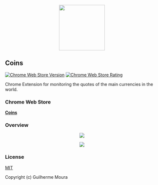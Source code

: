 <p align="center">
  <img
    style="object: contain; height: 150px"
    src="https://raw.githubusercontent.com/glhrmoura/coins/main/docs/logo.png"
  />
</p>

## Coins

[![Chrome Web Store Version](https://img.shields.io/chrome-web-store/v/meebfpmdedodccopjbkcihiecpmiljml.svg?style=for-the-badge)](https://chrome.google.com/webstore/detail/coins/meebfpmdedodccopjbkcihiecpmiljml)
[![Chrome Web Store Rating](https://img.shields.io/chrome-web-store/stars/meebfpmdedodccopjbkcihiecpmiljml.svg?style=for-the-badge)](https://chrome.google.com/webstore/detail/coins/meebfpmdedodccopjbkcihiecpmiljml)

Chrome Extension for monitoring the quotes of the main currencies in the world.

### Chrome Web Store

[**Coins**](https://chrome.google.com/webstore/detail/coins/meebfpmdedodccopjbkcihiecpmiljml)

### Overview

<p align="center">
  <img
    style="object: contain; width: '100%'"
    src="https://raw.githubusercontent.com/glhrmoura/coins/main/docs/screenshot_badge.png"
  />
</p>

<p align="center">
  <img
    style="object: contain; width: '100%'"
    src="https://raw.githubusercontent.com/glhrmoura/coins/main/docs/screenshot_popup.png"
  />
</p>

### License

[MIT](https://github.com/glhrmoura/coins/blob/main/LICENSE)

Copyright (c) Guilherme Moura
